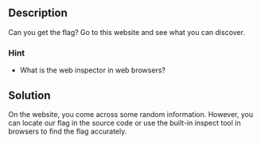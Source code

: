 ## Description
Can you get the flag? Go to this website and see what you can discover.
### Hint
- What is the web inspector in web browsers?
## Solution
On the website, you come across some random information. However, you can locate our flag in the source code or use the built-in inspect tool in browsers to find the flag accurately.

